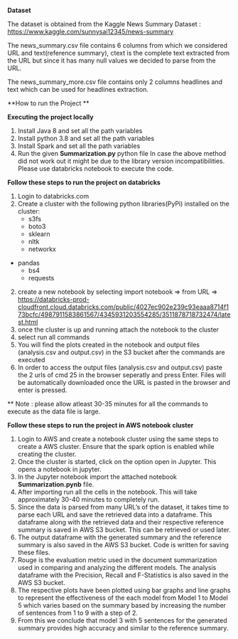 **Dataset**

The dataset is obtained from the Kaggle News Summary Dataset : https://www.kaggle.com/sunnysai12345/news-summary

The news_summary.csv file contains 6 columns from which we considered URL and text(reference summary), ctext is the complete text extracted from the URL but since it has many null values we decided to parse from the URL.

The news_summary_more.csv file contains only 2 columns headlines and text which can be used for headlines extraction.

**How to run the Project **

**Executing the project locally**

1.	Install Java 8 and set all the path variables
2.	Install python 3.8 and set all the path variables
3.	Install Spark and set all the path variables
4.	Run the given **Summarization.py** python file
In case the above method did not work out it might be due to the library version incompatibilities. Please use databricks notebook to execute the code.

**Follow these steps to run the project on databricks**

1. Login to databricks.com 
2. Create a cluster with the following python libraries(PyPi) installed on the cluster:
	- s3fs
	- boto3
	- sklearn
	- nltk
	- networkx	
- pandas
	- bs4
	- requests
2. create a new notebook by selecting import notebook 	=> from URL =>
https://databricks-prod-cloudfront.cloud.databricks.com/public/4027ec902e239c93eaaa8714f173bcfc/4987911583861567/4345931203554285/3511878718732474/latest.html
3. once the cluster is up and running attach the notebook to the cluster
4. select run all commands 
5. You will find the plots created in the notebook and output files (analysis.csv and output.csv) in the S3 bucket after the commands are executed
6. In order to access the output files (analysis.csv and output.csv) paste the 2 urls of cmd 25  in the browser seperatly and press Enter. 
Files will be automatically downloaded once the URL is pasted in the browser and enter is pressed.

** Note : please allow atleast 30-35 minutes for all the commands to execute as the data file is large.

**Follow these steps to run the project in AWS notebook cluster**

1.	Login to AWS and create a notebook cluster using the same steps to create a AWS cluster. Ensure that the spark option is enabled while creating the cluster.
2.	Once the cluster is started, click on the option open in Jupyter. This opens a notebook in jupyter.
3.	In the Jupyter notebook import the attached notebook **Summarization.pynb** file.
4.	After importing run all the cells in the notebook. This will take approximately 30-40 minutes to completely run. 
5.	Since the data is parsed from many URL’s of the dataset, it takes time to parse each URL and save the retrieved data into a dataframe. This dataframe along with the retrieved data and their respective reference summary is saved in AWS S3 bucket. This can be retrieved or used later.
6.	The output dataframe with the generated summary and the reference summary is also saved in the AWS S3 bucket. Code is written for saving these files.
7.	Rouge is the evaluation metric used in the document summarization used in comparing and analyzing the different models. The analysis dataframe with the Precision, Recall and F-Statistics is also saved in the AWS S3 bucket. 
8. 	The respective plots have been plotted using bar graphs and line graphs to represent the effectiveness of the each model from Model 1 to Model 5 which varies based on the summary based by increasing the number of sentences from 1 to 9 with a step of 2.
9.	From this we conclude that model 3 with 5 sentences for the generated summary provides high accuracy and similar to the reference summary.


